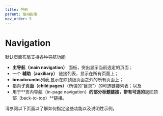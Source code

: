 ```yaml
---
title: 导航
parent: 使用指南
nav_order: 5
---
```


# Navigation

默认页面布局支持各种导航功能: 

* **主导航（main navigation）** 面板，突出显示当前选定的页面；
* 一个 **辅助（auxiliary）** 链接列表，显示在所有页面上；
* **breadcrumbs**列表,显示在除顶级页面之外的所有页面上；
* 指向**子页面（child pages）**（所谓的“目录”）的可选链接列表；以及
* 用于**页内导航（in-page navigation）**的部分标题链接，带有可选的**返回顶部（back-to-top）**链接。

请参阅以下页面以了解如何指定这些功能以及说明性示例。
